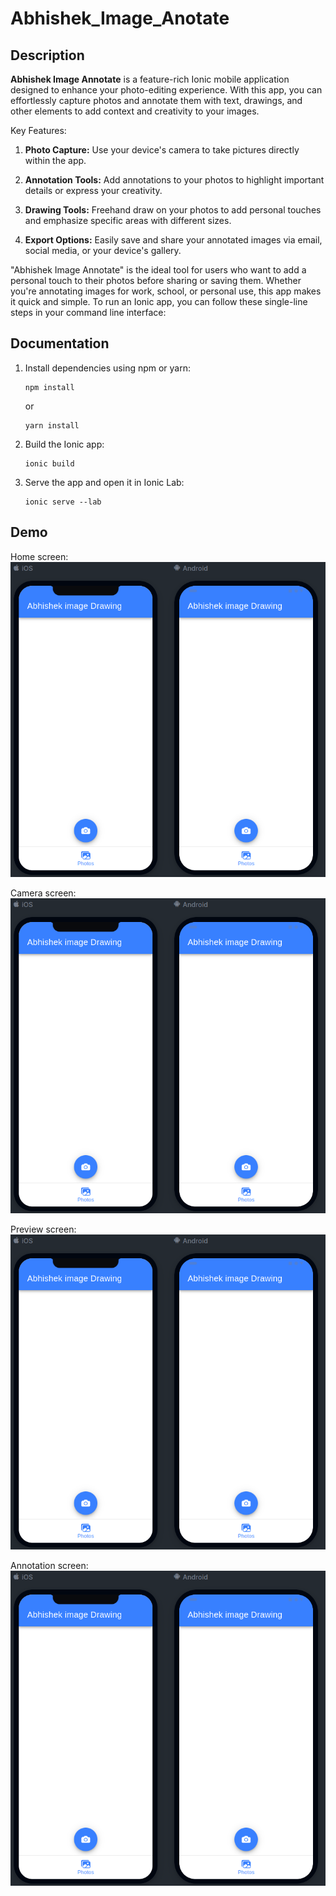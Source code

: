 # Abhishek_Image_Anotate

## Description
**Abhishek Image Annotate** is a feature-rich Ionic mobile application designed to enhance your photo-editing experience. With this app, you can effortlessly capture photos and annotate them with text, drawings, and other elements to add context and creativity to your images.

Key Features:
1. **Photo Capture:** Use your device's camera to take pictures directly within the app.

2. **Annotation Tools:** Add annotations to your photos to highlight important details or express your creativity.

4. **Drawing Tools:** Freehand draw on your photos to add personal touches and emphasize specific areas with different sizes.

5. **Export Options:** Easily save and share your annotated images via email, social media, or your device's gallery.

"Abhishek Image Annotate" is the ideal tool for users who want to add a personal touch to their photos before sharing or saving them. Whether you're annotating images for work, school, or personal use, this app makes it quick and simple.
To run an Ionic app, you can follow these single-line steps in your command line interface:

## Documentation

1. Install dependencies using npm or yarn:
   ```
   npm install
   ```
   or
   ```
   yarn install
   ```

2. Build the Ionic app:
   ```
   ionic build
   ```

3. Serve the app and open it in Ionic Lab:
   ```
   ionic serve --lab
   ```





## Demo

Home screen:
![Home](src/assets/1.png)

Camera screen:
![Camera](src/assets/1.png)

Preview screen:
![Preview](src/assets/1.png)

Annotation screen:
![Annotation](src/assets/1.png)


